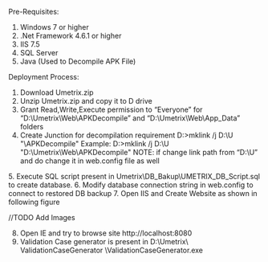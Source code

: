 Pre-Requisites:
1.	Windows 7 or higher 
2.	.Net Framework 4.6.1 or higher
3.	IIS 7.5
4.	SQL Server
5.	Java  (Used to Decompile APK File)

Deployment Process:
1.	Download Umetrix.zip
2.	Unzip Umetrix.zip and copy it to D drive
3.	Grant Read,Write,Execute permission to “Everyone”  for  “D:\Umetrix\Web\APKDecompile” and “D:\Umetrix\Web\App_Data” folders
4.	Create Junction for decompilation requirement
D:\>mklink /j D:\U "<PathWhereUmetrixWebIsCopied>\APKDecompile"
Example:
D:\>mklink /j D:\U "D:\Umetrix\Web\APKDecompile"
NOTE: if change link path from “D:\U” and do change it in web.config file as well
  <appSettings>
    <add key="DecompilerPath" value="D:\U\" />
  </appSettings>
5.	Execute SQL script present in Umetrix\DB_Bakup\UMETRIX_DB_Script.sql to create database.
6.	Modify database connection string in web.config to connect to restored DB backup
<connectionStrings>
    <add name="DefaultConnection" connectionString="Data Source=localhost;Initial Catalog=Umetrix;User Id=sa; Password=ppm;"
      providerName="System.Data.SqlClient" />
  </connectionStrings>
7.	Open IIS and Create Website as shown in following figure


//TODO Add Images

8.	Open IE and try to browse site http://localhost:8080 
9.	Validation Case generator is present in D:\Umetrix\ ValidationCaseGenerator \ValidationCaseGenerator.exe


